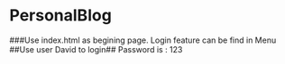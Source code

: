 # PersonalBlog
###Use index.html as begining page.
Login feature can be find in Menu
##Use user David to login##
Password is : 123
